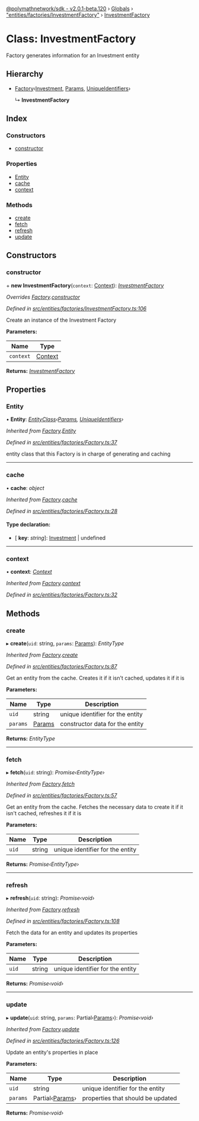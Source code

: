 [@polymathnetwork/sdk - v2.0.1-beta.120](../README.md) › [Globals](../globals.md) › ["entities/factories/InvestmentFactory"](../modules/_entities_factories_investmentfactory_.md) › [InvestmentFactory](_entities_factories_investmentfactory_.investmentfactory.md)

# Class: InvestmentFactory

Factory generates information for an Investment entity

## Hierarchy

- [Factory](_entities_factories_factory_.factory.md)‹[Investment](_entities_investment_.investment.md), [Params](../interfaces/_entities_investment_.params.md), [UniqueIdentifiers](../interfaces/_entities_investment_.uniqueidentifiers.md)›

  ↳ **InvestmentFactory**

## Index

### Constructors

- [constructor](_entities_factories_investmentfactory_.investmentfactory.md#constructor)

### Properties

- [Entity](_entities_factories_investmentfactory_.investmentfactory.md#entity)
- [cache](_entities_factories_investmentfactory_.investmentfactory.md#cache)
- [context](_entities_factories_investmentfactory_.investmentfactory.md#context)

### Methods

- [create](_entities_factories_investmentfactory_.investmentfactory.md#create)
- [fetch](_entities_factories_investmentfactory_.investmentfactory.md#fetch)
- [refresh](_entities_factories_investmentfactory_.investmentfactory.md#refresh)
- [update](_entities_factories_investmentfactory_.investmentfactory.md#update)

## Constructors

### constructor

\+ **new InvestmentFactory**(`context`: [Context](_context_.context.md)): _[InvestmentFactory](_entities_factories_investmentfactory_.investmentfactory.md)_

_Overrides [Factory](_entities_factories_factory_.factory.md).[constructor](_entities_factories_factory_.factory.md#constructor)_

_Defined in [src/entities/factories/InvestmentFactory.ts:106](https://github.com/PolymathNetwork/polymath-sdk/blob/1da5bc5/src/entities/factories/InvestmentFactory.ts#L106)_

Create an instance of the Investment Factory

**Parameters:**

| Name      | Type                            |
| --------- | ------------------------------- |
| `context` | [Context](_context_.context.md) |

**Returns:** _[InvestmentFactory](_entities_factories_investmentfactory_.investmentfactory.md)_

## Properties

### Entity

• **Entity**: _[EntityClass](../interfaces/_entities_factories_factory_.entityclass.md)‹[Params](../interfaces/_entities_investment_.params.md), [UniqueIdentifiers](../interfaces/_entities_investment_.uniqueidentifiers.md)›_

_Inherited from [Factory](_entities_factories_factory_.factory.md).[Entity](_entities_factories_factory_.factory.md#entity)_

_Defined in [src/entities/factories/Factory.ts:37](https://github.com/PolymathNetwork/polymath-sdk/blob/1da5bc5/src/entities/factories/Factory.ts#L37)_

entity class that this Factory is in charge of generating and caching

---

### cache

• **cache**: _object_

_Inherited from [Factory](_entities_factories_factory_.factory.md).[cache](_entities_factories_factory_.factory.md#cache)_

_Defined in [src/entities/factories/Factory.ts:28](https://github.com/PolymathNetwork/polymath-sdk/blob/1da5bc5/src/entities/factories/Factory.ts#L28)_

#### Type declaration:

- \[ **key**: _string_\]: [Investment](_entities_investment_.investment.md) | undefined

---

### context

• **context**: _[Context](_context_.context.md)_

_Inherited from [Factory](_entities_factories_factory_.factory.md).[context](_entities_factories_factory_.factory.md#context)_

_Defined in [src/entities/factories/Factory.ts:32](https://github.com/PolymathNetwork/polymath-sdk/blob/1da5bc5/src/entities/factories/Factory.ts#L32)_

## Methods

### create

▸ **create**(`uid`: string, `params`: [Params](../interfaces/_entities_investment_.params.md)): _EntityType_

_Inherited from [Factory](_entities_factories_factory_.factory.md).[create](_entities_factories_factory_.factory.md#create)_

_Defined in [src/entities/factories/Factory.ts:87](https://github.com/PolymathNetwork/polymath-sdk/blob/1da5bc5/src/entities/factories/Factory.ts#L87)_

Get an entity from the cache. Creates it if it isn't cached, updates it if it is

**Parameters:**

| Name     | Type                                                    | Description                      |
| -------- | ------------------------------------------------------- | -------------------------------- |
| `uid`    | string                                                  | unique identifier for the entity |
| `params` | [Params](../interfaces/_entities_investment_.params.md) | constructor data for the entity  |

**Returns:** _EntityType_

---

### fetch

▸ **fetch**(`uid`: string): _Promise‹EntityType›_

_Inherited from [Factory](_entities_factories_factory_.factory.md).[fetch](_entities_factories_factory_.factory.md#fetch)_

_Defined in [src/entities/factories/Factory.ts:57](https://github.com/PolymathNetwork/polymath-sdk/blob/1da5bc5/src/entities/factories/Factory.ts#L57)_

Get an entity from the cache. Fetches the necessary data to create it if it isn't cached, refreshes it if it is

**Parameters:**

| Name  | Type   | Description                      |
| ----- | ------ | -------------------------------- |
| `uid` | string | unique identifier for the entity |

**Returns:** _Promise‹EntityType›_

---

### refresh

▸ **refresh**(`uid`: string): _Promise‹void›_

_Inherited from [Factory](_entities_factories_factory_.factory.md).[refresh](_entities_factories_factory_.factory.md#refresh)_

_Defined in [src/entities/factories/Factory.ts:108](https://github.com/PolymathNetwork/polymath-sdk/blob/1da5bc5/src/entities/factories/Factory.ts#L108)_

Fetch the data for an entity and updates its properties

**Parameters:**

| Name  | Type   | Description                      |
| ----- | ------ | -------------------------------- |
| `uid` | string | unique identifier for the entity |

**Returns:** _Promise‹void›_

---

### update

▸ **update**(`uid`: string, `params`: Partial‹[Params](../interfaces/_entities_investment_.params.md)›): _Promise‹void›_

_Inherited from [Factory](_entities_factories_factory_.factory.md).[update](_entities_factories_factory_.factory.md#update)_

_Defined in [src/entities/factories/Factory.ts:126](https://github.com/PolymathNetwork/polymath-sdk/blob/1da5bc5/src/entities/factories/Factory.ts#L126)_

Update an entity's properties in place

**Parameters:**

| Name     | Type                                                             | Description                       |
| -------- | ---------------------------------------------------------------- | --------------------------------- |
| `uid`    | string                                                           | unique identifier for the entity  |
| `params` | Partial‹[Params](../interfaces/_entities_investment_.params.md)› | properties that should be updated |

**Returns:** _Promise‹void›_
